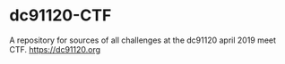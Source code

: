 # dc91120-CTF
A repository for sources of all challenges at the dc91120 april 2019 meet CTF.
https://dc91120.org
